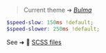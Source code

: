 <div class="theme-bulma">

> Current theme ➜ _[Bulma](https://github.com/oruga-ui/theme-bulma)_ 

```scss
$speed-slow: 150ms !default;
$speed-slower: 250ms !default;
```

See ➜ 📄 [SCSS files](https://github.com/oruga-ui/theme-bulma/tree/main/src/assets/scss/)
</div>

